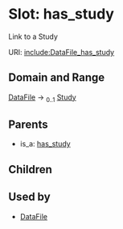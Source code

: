 
# Slot: has_study


Link to a Study

URI: [include:DataFile_has_study](https://w3id.org/include/DataFile_has_study)


## Domain and Range

[DataFile](DataFile.md) &#8594;  <sub>0..1</sub> [Study](Study.md)

## Parents

 *  is_a: [has_study](has_study.md)

## Children


## Used by

 * [DataFile](DataFile.md)
